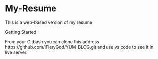 # My-Resume
This is a web-based version of my resume
<p>Getting Started</p> 
From your Gitbash you can clone this address https://github.com/iFieryGod/YUM-BLOG.git and use vs code to see it in live server.
